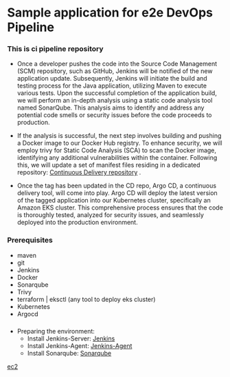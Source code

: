 # Sample application for e2e DevOps Pipeline
### This is ci pipeline repository

- Once a developer pushes the code into the Source Code Management (SCM) repository, such as GitHub, Jenkins will be notified of the new application update. Subsequently, Jenkins will initiate the build and testing process for the Java application, utilizing Maven to execute various tests. Upon the successful completion of the application build, we will perform an in-depth analysis using a static code analysis tool named SonarQube. This analysis aims to identify and address any potential code smells or security issues before the code proceeds to production.

- If the analysis is successful, the next step involves building and pushing a Docker image to our Docker Hub registry. To enhance security, we will employ trivy for Static Code Analysis (SCA) to scan the Docker image, identifying any additional vulnerabilities within the container. Following this, we will update a set of manifest files residing in a dedicated repository: [Continuous Delivery repository](https://github.com/Omar-Ahmed-Dt/gitops-complete-prodcution-e2e-pipeline) .

- Once the tag has been updated in the CD repo, Argo CD, a continuous delivery tool, will come into play. Argo CD will deploy the latest version of the tagged application into our Kubernetes cluster, specifically an Amazon EKS cluster. This comprehensive process ensures that the code is thoroughly tested, analyzed for security issues, and seamlessly deployed into the production environment.

### Prerequisites
- maven
- git
- Jenkins
- Docker
- Sonarqube
- Trivy
- terraform | eksctl (any tool to deploy eks cluster)
- Kubernetes 
- Argocd

### 
- Preparing the environment:
    - Install Jenkins-Server: [Jenkins](https://github.com/Omar-Ahmed-Dt/complete-prodcution-e2e-pipeline/blob/master/scripts/install-jenkins.sh)
    - Install Jenkins-Agent: [Jenkins-Agent](https://github.com/Omar-Ahmed-Dt/complete-prodcution-e2e-pipeline/blob/master/scripts/jenkins-agent.sh)
    - Install Sonarqube: [Sonarqube](https://github.com/Omar-Ahmed-Dt/complete-prodcution-e2e-pipeline/blob/master/scripts/install-sonarqube.sh)

[ec2](https://github.com/Omar-Ahmed-Dt/complete-prodcution-e2e-pipeline/blob/master/images/ec2_instances.png)

